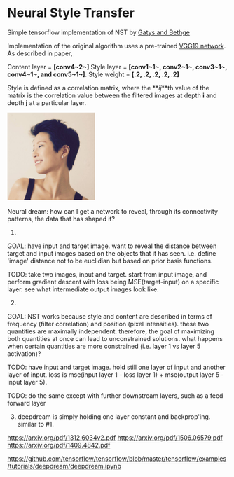 # Neural Style Transfer

Simple tensorflow implementation of NST by [Gatys and Bethge](https://arxiv.org/abs/1508.06576)

Implementation of the original algorithm uses a pre-trained [VGG19 network](https://github.com/machrisaa/tensorflow-vgg). As described in paper, 

Content layer = **[conv4~2~]** 
Style layer = **[conv1~1~, conv2~1~, conv3~1~, conv4~1~, and conv5~1~]**. 
Style weight = **[.2, .2, .2, .2, .2]**

Style is defined as a correlation matrix, where the **_ij_**th value of the matrix is the correlation value between the filtered images at depth **i** and depth **j** at a particular layer.

<div>
<img src="https://raw.githubusercontent.com/pwang724/neural-style-transfer/master/example/jade_selfie.jpg" width="200">
</div>

Neural dream: how can I get a network to reveal, through its connectivity patterns, the data that has shaped it?

1. 
GOAL: have input and target image. want to reveal the distance between target and input images based on the objects that it has seen. i.e. define 'image' distance not to be euclidian but based on prior basis functions.

TODO: take two images, input and target. start from input image, and perform gradient descent with loss being MSE(target-input) on a specific layer. see what intermediate output images look like. 

2.

GOAL: NST works because style and content are described in terms of frequency (filter correlation) and position (pixel intensities). these two quantities are maximally independent. therefore, the goal of maximizing both quantities at once can lead to unconstrained solutions. what happens when certain quantities are more constrained (i.e. layer 1 vs layer 5 activation)?

TODO: have input and target image. hold still one layer of input and another layer of input. loss is mse(input layer 1 - loss layer 1) + mse(output layer 5 - input layer 5). 

TODO: do the same except with further downstream layers, such as a feed forward layer


3. deepdream is simply holding one layer constant and backprop'ing. similar to #1. 

https://arxiv.org/pdf/1312.6034v2.pdf
https://arxiv.org/pdf/1506.06579.pdf
https://arxiv.org/pdf/1409.4842.pdf

https://github.com/tensorflow/tensorflow/blob/master/tensorflow/examples/tutorials/deepdream/deepdream.ipynb
